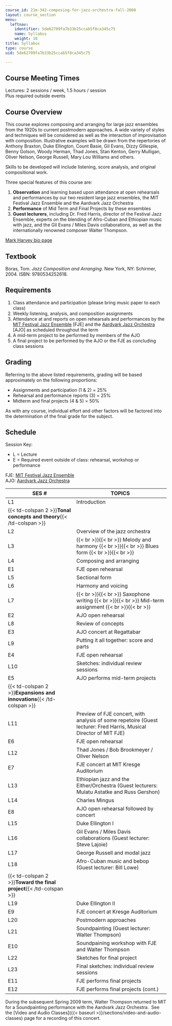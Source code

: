 ```yaml
---
course_id: 21m-342-composing-for-jazz-orchestra-fall-2008
layout: course_section
menu:
  leftnav:
    identifier: 5de62709fa7b33b25ccab5f8ca345c75
    name: Syllabus
    weight: 10
title: Syllabus
type: course
uid: 5de62709fa7b33b25ccab5f8ca345c75

---
```


Course Meeting Times
--------------------

Lectures: 2 sessions / week, 1.5 hours / session  
Plus required outside events

Course Overview
---------------

This course explores composing and arranging for large jazz ensembles from the 1920s to current postmodern approaches. A wide variety of styles and techniques will be considered as well as the interaction of improvisation with composition. Illustrative examples will be drawn from the repertories of Anthony Braxton, Duke Ellington, Count Basie, Gil Evans, Dizzy Gillespie, Benny Golson, Woody Herman, Thad Jones, Stan Kenton, Gerry Mulligan, Oliver Nelson, George Russell, Mary Lou Williams and others.

Skills to be developed will include listening, score analysis, and original compositional work.

Three special features of this course are:

1.  **Observation** and learning based upon attendance at open rehearsals and performances by our two resident large jazz ensembles, the MIT Festival Jazz Ensemble and the Aardvark Jazz Orchestra
2.  **Performance** of Mid Term and Final Projects by these ensembles
3.  **Guest lecturers**, including Dr. Fred Harris, director of the Festival Jazz Ensemble, experts on the blending of Afro-Cuban and Ethiopian music with jazz, and the Gil Evans / Miles Davis collaborations, as well as the internationally renowned composer Walter Thompson.

[Mark Harvey bio page](http://web.mit.edu/music/facstaff/harvey.html)

Textbook
--------

Boras, Tom. _Jazz Composition and Arranging_. New York, NY: Schirmer, 2004. ISBN: 9780534252618.

Requirements
------------

1.  Class attendance and participation (please bring music paper to each class)
2.  Weekly listening, analysis, and composition assignments
3.  Attendance at and reports on open rehearsals and performances by the [MIT Festival Jazz Ensemble](http://web.mit.edu/fje/www/) \[FJE\] and the [Aardvark Jazz Orchestra](http://www.aardvarkjazz.com/) \[AJO\] as scheduled throughout the term
4.  A mid-term project to be performed by members of the AJO
5.  A final project to be performed by the AJO or the FJE as concluding class sessions

Grading
-------

Referring to the above listed requirements, grading will be based approximately on the following proportions:

*   Assignments and participation (1 & 2) = 25%
*   Rehearsal and performance reports (3) = 25%
*   Midterm and final projects (4 & 5) = 50%

As with any course, individual effort and other factors will be factored into the determination of the final grade for the subject.

Schedule
--------

Session Key:

*   L = Lecture
*   E = Required event outside of class: rehearsal, workshop or performance

FJE: [MIT Festival Jazz Ensemble](http://web.mit.edu/fje/www/)  
AJO: [Aardvark Jazz Orchestra](http://www.aardvarkjazz.com/)

| SES # | TOPICS |
| --- | --- |
| L1 | Introduction |
| {{< td-colspan 2 >}}**Tonal concepts and theory**{{< /td-colspan >}} ||
| L2 | Overview of the jazz orchestra |
| L3 |  {{< br >}}{{< br >}} Melody and harmony {{< br >}}{{< br >}} Blues form {{< br >}}{{< br >}}  |
| L4 | Composing and arranging |
| E1 | FJE open rehearsal |
| L5 | Sectional form |
| L6 | Harmony and voicing |
| L7 |  {{< br >}}{{< br >}} Saxophone writing {{< br >}}{{< br >}} Mid-term assignment {{< br >}}{{< br >}}  |
| E2 | AJO open rehearsal |
| L8 | Review of concepts |
| E3 | AJO concert at Regattabar |
| L9 | Putting it all together: score and parts |
| E4 | FJE open rehearsal |
| L10 | Sketches: individual review sessions |
| E5 | AJO performs mid-term projects |
| {{< td-colspan 2 >}}**Expansions and innovations**{{< /td-colspan >}} ||
| L11 | Preview of FJE concert, with analysis of some repetoire (Guest lecturer: Fred Harris, Musical Director of MIT FJE) |
| E6 | FJE open rehearsal |
| L12 | Thad Jones / Bob Brookmeyer / Oliver Nelson |
| E7 | FJE concert at MIT Kresge Auditorium |
| L13 | Ethiopian jazz and the Either/Orchestra (Guest lecturers: Mulatu Astatke and Russ Gershon) |
| L14 | Charles Mingus |
| E8 | AJO open rehearsal followed by concert |
| L15 | Duke Ellington I |
| L16 | Gil Evans / Miles Davis collaborations (Guest lecturer: Steve Lajoie) |
| L17 | George Russell and modal jazz |
| L18 | Afro-Cuban music and bebop (Guest lecturer: Bill Lowe) |
| {{< td-colspan 2 >}}**Toward the final project**{{< /td-colspan >}} ||
| L19 | Duke Ellington II |
| E9 | FJE concert at Kresge Auditorium |
| L20 | Postmodern approaches |
| L21 | Soundpainting (Guest lecturer: Walter Thompson) |
| E10 | Soundpaining workshop with FJE and Walter Thompson |
| L22 | Sketches for final project |
| L23 | Final sketches: individual review sessions |
| E11 | FJE performs final projects |
| E12 | FJE performs final projects (cont.) 

During the subsequent Spring 2009 term, Walter Thompson returned to MIT for a Soundpainting performance with the Aardvark Jazz Orchestra.  See the [Video and Audio Classes]({{< baseurl >}}/sections/video-and-audio-classes) page for a recording of this concert.
